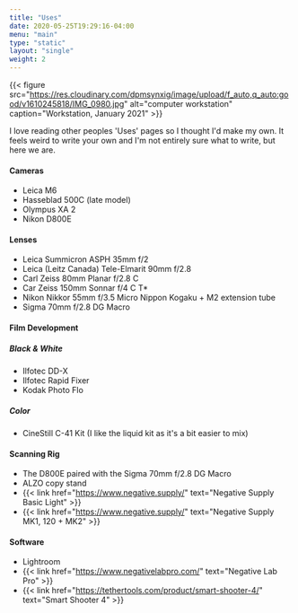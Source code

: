 ```yaml
---
title: "Uses"
date: 2020-05-25T19:29:16-04:00
menu: "main"
type: "static"
layout: "single"
weight: 2
---
```


{{< figure src="https://res.cloudinary.com/dpmsynxig/image/upload/f_auto,q_auto:good/v1610245818/IMG_0980.jpg" alt="computer workstation" caption="Workstation, January 2021" >}}

I love reading other peoples 'Uses' pages so I thought I'd make my own. It feels weird to write your own and I'm not entirely sure what to write, but here we are.

#### Cameras
- Leica M6
- Hasseblad 500C (late model)
- Olympus XA 2
- Nikon D800E

#### Lenses
- Leica Summicron ASPH 35mm f/2
- Leica (Leitz Canada) Tele-Elmarit 90mm f/2.8
- Carl Zeiss 80mm Planar f/2.8 C
- Car Zeiss 150mm Sonnar f/4 C T*
- Nikon Nikkor 55mm f/3.5 Micro Nippon Kogaku + M2 extension tube
- Sigma 70mm f/2.8 DG Macro

#### Film Development

##### Black & White
- Ilfotec DD-X
- Ilfotec Rapid Fixer
- Kodak Photo Flo

##### Color
- CineStill C-41 Kit (I like the liquid kit as it's a bit easier to mix)

#### Scanning Rig
- The D800E paired with the Sigma 70mm f/2.8 DG Macro
- ALZO copy stand
- {{< link href="https://www.negative.supply/" text="Negative Supply Basic Light" >}}
- {{< link href="https://www.negative.supply/" text="Negative Supply MK1, 120 + MK2" >}}

#### Software
- Lightroom
- {{< link href="https://www.negativelabpro.com/" text="Negative Lab Pro" >}}
- {{< link href="https://tethertools.com/product/smart-shooter-4/" text="Smart Shooter 4" >}}
